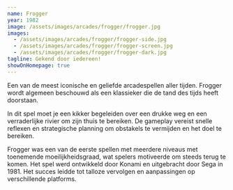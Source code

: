```yaml
---
name: Frogger
year: 1982
image: /assets/images/arcades/frogger/frogger.jpg
images:
  - /assets/images/arcades/frogger/frogger-side.jpg
  - /assets/images/arcades/frogger/frogger-screen.jpg
  - /assets/images/arcades/frogger/frogger-dark.jpg
tagline: Gekend door iedereen!
showOnHomepage: true
---
```


Een van de meest iconische en geliefde arcadespellen aller tijden. Frogger wordt algemeen beschouwd als een klassieker
die de tand des tijds heeft doorstaan.

In dit spel moet je een kikker begeleiden over een drukke weg en een
verraderlijke rivier om zijn thuis te bereiken. De gameplay vereist snelle reflexen en strategische planning om
obstakels te vermijden en het doel te bereiken.

Frogger was een van de eerste spellen met meerdere niveaus met
toenemende moeilijkheidsgraad, wat spelers motiveerde om steeds terug te komen. Het spel werd ontwikkeld door Konami en
uitgebracht door Sega in 1981. Het succes leidde tot talloze vervolgen en aanpassingen op verschillende platforms.